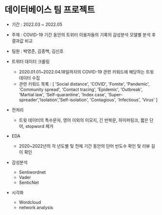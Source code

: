 # 데이터베이스 팀 프로젝트

- 기간 : 2022.03 ~ 2022.05
- 주제 : COVID-19 기간 동안의 트위터 이용자들의 기록의 감성분석 모델별 분석 후 결과값 비교

- 팀원 : 박영준, 김종백, 김신호
- 트위터 데이터 크롤링
    - 2020.01.01~2022.04.18일까지의 COVID-19 관련 키워드에 해당하는 트윗 데이터 수집
    - 관련 키워드 목록 : [ 'Social distance', 'COVID',  'Fomite', 'Pandemic', 'Community spread',
        'Contact tracing', 'Epidemic', 'Outbreak', 'Martial law', 'Self-quarantine', 'Index case', 'Super-spreader','Isolation','Self-isolation', 'Contagious', 'Infectious', 'Virus' ]
- 전처리
    - 트윗 데이터의 특수문자, 영어 이외의 이모지, 긴 반복문, 하이퍼링크, 짧은 단어, stopword 제거
- EDA
    - 2020~2022년의 각 년도별 및 전체 기간 동안의 단어 빈도수 확인 및 리뷰 길이 확인
- 감성분석
    - Sentiwordnet
    - Vader
    - SenticNet
- 시각화
    - Wordcloud
    - network analysis

